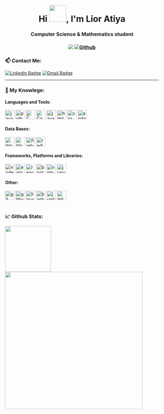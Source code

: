 <h1 align="center">Hi <img src="https://github.com/NoobMahbub/NoobMahbub/blob/main/Wave.gif" height="55px" width="55px">, I'm Lior Atiya</h1>
<h3 align="center">

Computer Science & Mathematics student
  
<h3 align="center"> 
  
![](https://visitor-badge.laobi.icu/badge?page_id=LiorAtiya.LiorAtiya) 
[![Github](https://img.shields.io/github/followers/LiorAtiya?label=Followers&style=social)](https://github.com/LiorAtiya) 
  
</h3>

<h3> 📫 Contact Me:</h3>

[![Linkedin Badge](https://img.shields.io/badge/-Linkedin-blue?style=flat-square&logo=Linkedin&logoColor=white&link=http://www.linkedin.com/in/eyalevi/)](https://www.linkedin.com/in/lior-atiya-136925163/)
[![Gmail Badge](https://img.shields.io/badge/-lior4007@gmail.com-c14438?style=flat-square&logo=Gmail&logoColor=white&link=mailto:happyeyal@gmail.com)](mailto:lior4007@gmail.com)

<hr>
  
  <h3> 🔬 My Knowlege:</h3>
<h4 align="left">Languages and Tools:</h4>
<p align="left"> 
<span>
    <img src="https://img.shields.io/badge/Java-ED8B00?style=for-the-badge&logo=java&logoColor=white" alt="java" height="30"/>
    <img src="https://img.shields.io/badge/Python-14354C?style=for-the-badge&logo=python&logoColor=white" alt="python" height="30"/>
    <img src="https://img.shields.io/badge/C-00599C?style=for-the-badge&logo=c&logoColor=white" alt="C" height="30"/>
    <img src="https://img.shields.io/badge/C%2B%2B-00599C?style=for-the-badge&logo=c%2B%2B&logoColor=white" alt="C++" height="30"/>
    <img src="https://img.shields.io/badge/JavaScript-F7DF1E?style=for-the-badge&logo=javascript&logoColor=black" alt="javaSqript" height="30"/>
    <img src="https://img.shields.io/badge/HTML5-E34F26?style=for-the-badge&logo=html5&logoColor=white" alt="html" height="30"/>
    <img src="https://img.shields.io/badge/CSS-239120?&style=for-the-badge&logo=css3&logoColor=white" alt="css" height="30"/>
    <img src="https://img.shields.io/badge/Android%20Studio-3DDC84.svg?style=for-the-badge&logo=android-studio&logoColor=white" alt="andoidStudio" height="30"/>
</span>

<h4 align="left">Data Bases:</h3>
<span>
    <img src="https://img.shields.io/badge/MongoDB-4EA94B?style=for-the-badge&logo=mongodb&logoColor=white" alt="mongoDB" height="30"/>
    <img src="https://img.shields.io/badge/MySQL-00000F?style=for-the-badge&logo=mysql&logoColor=white" alt="mySQL" height="30"/>
    <img src="https://img.shields.io/badge/firebase-ffca28?style=for-the-badge&logo=firebase&logoColor=black" alt="firebase" height="30"/>
    <img src="https://img.shields.io/badge/redis-%23DD0031.svg?style=for-the-badge&logo=redis&logoColor=white" alt="redis" height="30"/>
</span>

<h4 align="left">Frameworks, Platforms and Libraries:</h3>
<span>
   <img src="https://img.shields.io/badge/Node.js-43853D?style=for-the-badge&logo=node.js&logoColor=white" alt="nodeJS" height="30"/>
  <img src="https://img.shields.io/badge/express.js-%23404d59.svg?style=for-the-badge&logo=express&logoColor=%2361DAFB" alt="expressjs" height="30"/>
   <img src="https://img.shields.io/badge/React-20232A?style=for-the-badge&logo=react&logoColor=61DAFB" alt="react" height="30"/>
  <img src="https://img.shields.io/badge/Bootstrap-20232A?style=for-the-badge&logo=bootstrap&logoColor=61DAFB" alt="bootstrap" height="30"/>
    <img src="https://img.shields.io/badge/npm-CB3837?style=for-the-badge&logo=npm&logoColor=white" alt="npm" height="30"/>
  <img src="https://img.shields.io/badge/jupyter-FFA500?style=for-the-badge&logo=jupyter&logoColor=white" alt="jupyter" height="30"/>
</span>

<h4 align="left">Other:</h4>
<span>
    <img src="https://img.shields.io/badge/Git-F05032?style=for-the-badge&logo=git&logoColor=white" alt="git" height="30"/>
    <img src="https://img.shields.io/badge/GitHub-100000?style=for-the-badge&logo=github&logoColor=white" alt="github" height="30"/>
    <img src="https://img.shields.io/badge/Linux-FCC624?style=for-the-badge&logo=linux&logoColor=black" alt="linux" height="30"/>
  <img src="https://img.shields.io/badge/Bash-F05032?style=for-the-badge&logo=bash&logoColor=white" alt="bash" height="30"/>
    <img src="https://img.shields.io/badge/Junit5-25A162?style=for-the-badge&logo=junit5&logoColor=white" alt="junit" height="30"/>
    <img src="https://img.shields.io/badge/wireshark-%232671E5.svg?style=for-the-badge&logo=wireshark&logoColor=white" alt="wireshark" height="30"/>
</span>
</br></br>
</p>
<h3>📈 Github Stats:</h3>
  <span>
  <img align="center" src="https://github-readme-stats.vercel.app/api/top-langs/?username=LiorAtiya&theme=slateorange&layout=compact" height="150"/>

  <img align="center" src="https://github-readme-stats.vercel.app/api?username=LiorAtiya&show_icons=true&theme=slateorange&layout=compact&line_height=20" width=450/>
  </span>

